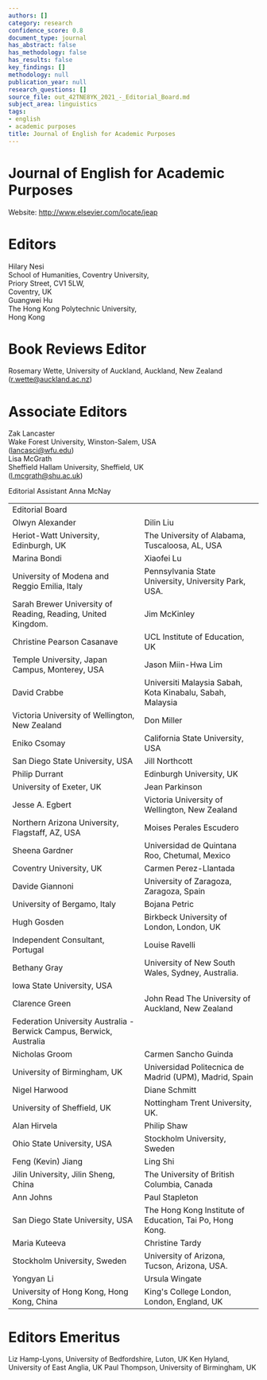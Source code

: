 ```yaml
---
authors: []
category: research
confidence_score: 0.8
document_type: journal
has_abstract: false
has_methodology: false
has_results: false
key_findings: []
methodology: null
publication_year: null
research_questions: []
source_file: out_42TNE8YK_2021_-_Editorial_Board.md
subject_area: linguistics
tags:
- english
- academic purposes
title: Journal of English for Academic Purposes
---
```


# Journal of English for Academic Purposes

Website: http://www.elsevier.com/locate/jeap

# Editors

Hilary Nesi   
School of Humanities, Coventry University,   
Priory Street, CV1 5LW,   
Coventry, UK   
Guangwei Hu   
The Hong Kong Polytechnic University,   
Hong Kong

# Book Reviews Editor

Rosemary Wette, University of Auckland, Auckland, New Zealand (r.wette@auckland.ac.nz)

# Associate Editors

Zak Lancaster   
Wake Forest University, Winston-Salem, USA   
(lancasci@wfu.edu)   
Lisa McGrath   
Sheffield Hallam University, Sheffield, UK   
(l.mcgrath@shu.ac.uk)

Editorial Assistant Anna McNay

<html><body><table><tr><td colspan="2">Editorial Board</td></tr><tr><td>Olwyn Alexander</td><td>Dilin Liu</td></tr><tr><td>Heriot-Watt University, Edinburgh, UK</td><td>The University of Alabama, Tuscaloosa, AL, USA</td></tr><tr><td>Marina Bondi</td><td>Xiaofei Lu</td></tr><tr><td>University of Modena and Reggio Emilia, Italy</td><td>Pennsylvania State University, University Park, USA.</td></tr><tr><td>Sarah Brewer University of Reading, Reading, United Kingdom.</td><td>Jim McKinley</td></tr><tr><td>Christine Pearson Casanave</td><td>UCL Institute of Education, UK</td></tr><tr><td>Temple University, Japan Campus, Monterey, USA</td><td>Jason Miin-Hwa Lim</td></tr><tr><td>David Crabbe</td><td>Universiti Malaysia Sabah, Kota Kinabalu, Sabah, Malaysia</td></tr><tr><td>Victoria University of Wellington, New Zealand</td><td>Don Miller</td></tr><tr><td>Eniko Csomay</td><td>California State University, USA</td></tr><tr><td>San Diego State University, USA</td><td>Jill Northcott</td></tr><tr><td>Philip Durrant</td><td>Edinburgh University, UK</td></tr><tr><td>University of Exeter, UK</td><td>Jean Parkinson</td></tr><tr><td>Jesse A. Egbert</td><td>Victoria University of Wellington, New Zealand</td></tr><tr><td>Northern Arizona University, Flagstaff, AZ, USA</td><td>Moises Perales Escudero</td></tr><tr><td>Sheena Gardner</td><td>Universidad de Quintana Roo, Chetumal, Mexico</td></tr><tr><td>Coventry University, UK</td><td>Carmen Perez-Llantada</td></tr><tr><td>Davide Giannoni</td><td>University of Zaragoza, Zaragoza, Spain</td></tr><tr><td>University of Bergamo, Italy</td><td>Bojana Petric</td></tr><tr><td>Hugh Gosden</td><td>Birkbeck University of London, London, UK</td></tr><tr><td>Independent Consultant, Portugal</td><td>Louise Ravelli</td></tr><tr><td>Bethany Gray</td><td>University of New South Wales, Sydney, Australia.</td></tr><tr><td>Iowa State University, USA</td><td></td></tr><tr><td>Clarence Green</td><td>John Read The University of Auckland, New Zealand</td></tr><tr><td>Federation University Australia - Berwick Campus, Berwick, Australia</td><td></td></tr><tr><td>Nicholas Groom</td><td>Carmen Sancho Guinda</td></tr><tr><td>University of Birmingham, UK</td><td>Universidad Politecnica de Madrid (UPM), Madrid, Spain</td></tr><tr><td>Nigel Harwood</td><td>Diane Schmitt</td></tr><tr><td>University of Sheffield, UK</td><td>Nottingham Trent University, UK.</td></tr><tr><td>Alan Hirvela</td><td>Philip Shaw</td></tr><tr><td>Ohio State University, USA</td><td>Stockholm University, Sweden</td></tr><tr><td>Feng (Kevin) Jiang</td><td>Ling Shi</td></tr><tr><td>Jilin University, Jilin Sheng, China</td><td>The University of British Columbia, Canada</td></tr><tr><td>Ann Johns</td><td>Paul Stapleton</td></tr><tr><td> San Diego State University, USA</td><td>The Hong Kong Institute of Education, Tai Po, Hong Kong.</td></tr><tr><td>Maria Kuteeva</td><td>Christine Tardy</td></tr><tr><td>Stockholm University, Sweden</td><td>University of Arizona, Tucson, Arizona, USA.</td></tr><tr><td>Yongyan Li</td><td>Ursula Wingate</td></tr><tr><td>University of Hong Kong, Hong Kong, China</td><td>King&#x27;s College London, London, England, UK</td></tr></table></body></html>

# Editors Emeritus

Liz Hamp-Lyons, University of Bedfordshire, Luton, UK Ken Hyland, University of East Anglia, UK Paul Thompson, University of Birmingham, UK